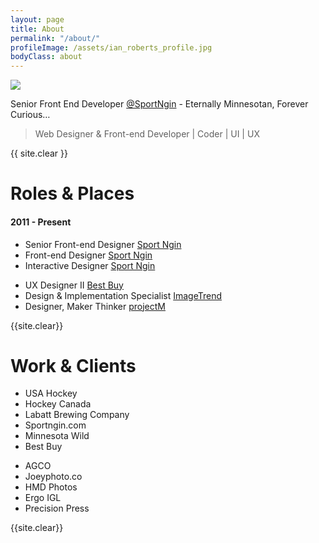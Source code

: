 ```yaml
---
layout: page
title: About
permalink: "/about/"
profileImage: /assets/ian_roberts_profile.jpg
bodyClass: about
---
```


<div class="profile">
  <img src="{{ page.profileImage }}">
</div>

<div class="profileDescription">
  <p>Senior Front End Developer <a href="http://sportngin.com">@SportNgin</a> - Eternally Minnesotan, Forever Curious…</p>
  <blockquote>Web Designer & Front-end Developer | Coder | UI | UX</blockquote>
</div>

{{ site.clear }}

# Roles & Places

#### 2011 - Present

<div class="col col-1">
  <ul>
    <li>
      Senior Front-end Designer <a href="http://sportngin.com">Sport Ngin</a>
    </li>
    <li>
      Front-end Designer <a href="http://sportngin.com">Sport Ngin</a>
    </li>
    <li>
      Interactive Designer <a href="http://sportngin.com">Sport Ngin</a>
    </li>
  </ul>
</div>
<div class="col col-2">
  <ul>
    <li>
      UX Designer II <a href="http://bestbuy.com">Best Buy</a>
    </li>
    <li>
      Design & Implementation Specialist <a href="http://imagetrend.com">ImageTrend</a>
    </li>
    <li>
      Designer, Maker Thinker <a href="http://projectmlab.com">projectM</a>
    </li>
  </ul>
</div>

{{site.clear}}

# Work & Clients
<div class="col col-1">
  <ul>
    <li>USA Hockey</li>
    <li>Hockey Canada</li>
    <li>Labatt Brewing Company</li>
    <li>Sportngin.com</li>
    <li>Minnesota Wild</li>
    <li>Best Buy</li>
  </ul>
</div>
<div class="col col-2">
  <ul>
    <li>AGCO</li>
    <li>Joeyphoto.co</li>
    <li>HMD Photos</li>
    <li>Ergo IGL</li>
    <li>Precision Press</li>
  </ul>
</div>

{{site.clear}}
